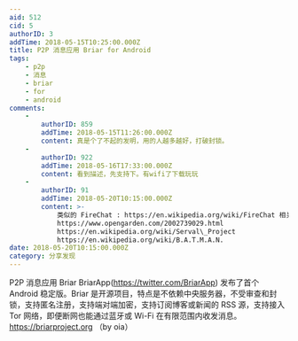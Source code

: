 ```yaml
---
aid: 512
cid: 5
authorID: 3
addTime: 2018-05-15T10:25:00.000Z
title: P2P 消息应用 Briar for Android
tags:
    - p2p
    - 消息
    - briar
    - for
    - android
comments:
    -
        authorID: 859
        addTime: 2018-05-15T11:26:00.000Z
        content: 真是个了不起的发明，用的人越多越好，打破封锁。
    -
        authorID: 922
        addTime: 2018-05-16T17:33:00.000Z
        content: 看到描述，先支持下。有wifi了下载玩玩
    -
        authorID: 91
        addTime: 2018-05-20T10:15:00.000Z
        content: >-
            类似的 FireChat : https://en.wikipedia.org/wiki/FireChat 相关：
            https://www.opengarden.com/2002739029.html
            https://en.wikipedia.org/wiki/Serval\_Project
            https://en.wikipedia.org/wiki/B.A.T.M.A.N.
date: 2018-05-20T10:15:00.000Z
category: 分享发现
---
```


P2P 消息应用 Briar BriarApp(https://twitter.com/BriarApp) 发布了首个 Android 稳定版。Briar 是开源项目，特点是不依赖中央服务器，不受审查和封锁，支持匿名注册，支持端对端加密，支持订阅博客或新闻的 RSS 源，支持接入 Tor 网络，即便断网也能通过蓝牙或 Wi-Fi 在有限范围内收发消息。https://briarproject.org （by oia）
